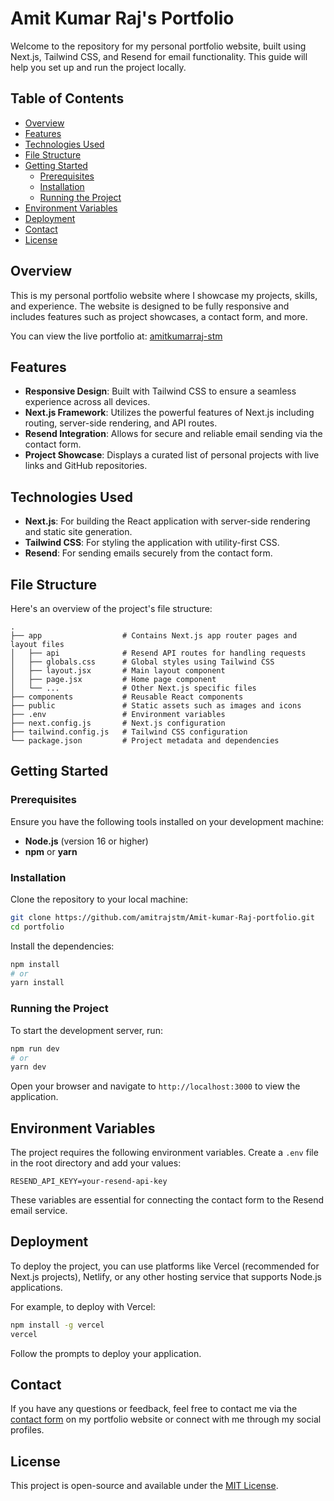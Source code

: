 # Amit Kumar Raj's Portfolio

Welcome to the repository for my personal portfolio website, built using Next.js, Tailwind CSS, and Resend for email functionality. This guide will help you set up and run the project locally.

## Table of Contents

- [Overview](#overview)
- [Features](#features)
- [Technologies Used](#technologies-used)
- [File Structure](#file-structure)
- [Getting Started](#getting-started)
  - [Prerequisites](#prerequisites)
  - [Installation](#installation)
  - [Running the Project](#running-the-project)
- [Environment Variables](#environment-variables)
- [Deployment](#deployment)
- [Contact](#contact)
- [License](#license)

## Overview

This is my personal portfolio website where I showcase my projects, skills, and experience. The website is designed to be fully responsive and includes features such as project showcases, a contact form, and more.

You can view the live portfolio at: [amitkumarraj-stm](https://amitkumarraj.vercel.app/)

## Features

- **Responsive Design**: Built with Tailwind CSS to ensure a seamless experience across all devices.
- **Next.js Framework**: Utilizes the powerful features of Next.js including routing, server-side rendering, and API routes.
- **Resend Integration**: Allows for secure and reliable email sending via the contact form.
- **Project Showcase**: Displays a curated list of personal projects with live links and GitHub repositories.

## Technologies Used

- **Next.js**: For building the React application with server-side rendering and static site generation.
- **Tailwind CSS**: For styling the application with utility-first CSS.
- **Resend**: For sending emails securely from the contact form.

## File Structure

Here's an overview of the project's file structure:

```plaintext
.
├── app                  # Contains Next.js app router pages and layout files
│   ├── api              # Resend API routes for handling requests
│   ├── globals.css      # Global styles using Tailwind CSS
│   ├── layout.jsx       # Main layout component
│   ├── page.jsx         # Home page component
│   └── ...              # Other Next.js specific files
├── components           # Reusable React components
├── public               # Static assets such as images and icons
├── .env                 # Environment variables
├── next.config.js       # Next.js configuration
├── tailwind.config.js   # Tailwind CSS configuration
└── package.json         # Project metadata and dependencies
```

## Getting Started

### Prerequisites

Ensure you have the following tools installed on your development machine:

- **Node.js** (version 16 or higher)
- **npm** or **yarn**

### Installation

Clone the repository to your local machine:

```bash
git clone https://github.com/amitrajstm/Amit-kumar-Raj-portfolio.git
cd portfolio
```

Install the dependencies:

```bash
npm install
# or
yarn install
```

### Running the Project

To start the development server, run:

```bash
npm run dev
# or
yarn dev
```

Open your browser and navigate to `http://localhost:3000` to view the application.

## Environment Variables

The project requires the following environment variables. Create a `.env` file in the root directory and add your values:

```plaintext
RESEND_API_KEYY=your-resend-api-key
```

These variables are essential for connecting the contact form to the Resend email service.

## Deployment

To deploy the project, you can use platforms like Vercel (recommended for Next.js projects), Netlify, or any other hosting service that supports Node.js applications.

For example, to deploy with Vercel:

```bash
npm install -g vercel
vercel
```

Follow the prompts to deploy your application.

## Contact

If you have any questions or feedback, feel free to contact me via the [contact form](https://amitkumarraj.vercel.app/) on my portfolio website or connect with me through my social profiles.

## License

This project is open-source and available under the [MIT License](LICENSE).
#
